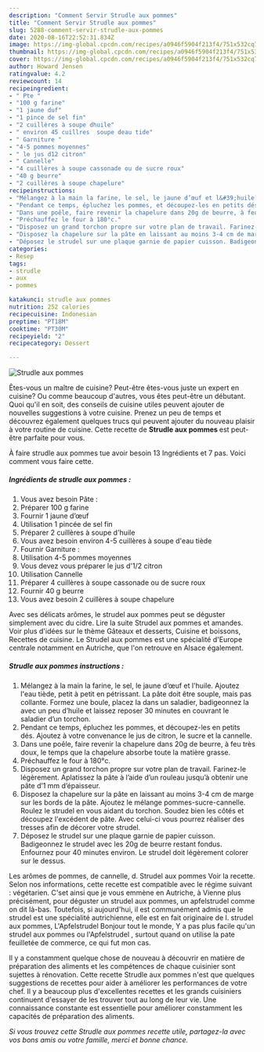 ```yaml
---
description: "Comment Servir Strudle aux pommes"
title: "Comment Servir Strudle aux pommes"
slug: 5288-comment-servir-strudle-aux-pommes
date: 2020-08-16T22:52:31.834Z
image: https://img-global.cpcdn.com/recipes/a0946f5904f213f4/751x532cq70/strudle-aux-pommes-photo-principale-de-la-recette.jpg
thumbnail: https://img-global.cpcdn.com/recipes/a0946f5904f213f4/751x532cq70/strudle-aux-pommes-photo-principale-de-la-recette.jpg
cover: https://img-global.cpcdn.com/recipes/a0946f5904f213f4/751x532cq70/strudle-aux-pommes-photo-principale-de-la-recette.jpg
author: Howard Jensen
ratingvalue: 4.2
reviewcount: 14
recipeingredient:
- " Pte "
- "100 g farine"
- "1 jaune duf"
- "1 pince de sel fin"
- "2 cuillères à soupe dhuile"
- " environ 45 cuillres  soupe deau tide"
- " Garniture "
- "4-5 pommes moyennes"
- " le jus d12 citron"
- " Cannelle"
- "4 cuillères à soupe cassonade ou de sucre roux"
- "40 g beurre"
- "2 cuillères à soupe chapelure"
recipeinstructions:
- "Mélangez à la main la farine, le sel, le jaune d’œuf et l&#39;huile. Ajoutez l&#39;eau tiède, petit à petit en pétrissant. La pâte doit être souple, mais pas collante. Formez une boule, placez la dans un saladier, badigeonnez la avec un peu d’huile et laissez reposer 30 minutes en couvrant le saladier d’un torchon."
- "Pendant ce temps, épluchez les pommes, et découpez-les en petits dés. Ajoutez à votre convenance le jus de citron, le sucre et la cannelle."
- "Dans une poêle, faire revenir la chapelure dans 20g de beurre, à feu très doux, le temps que la chapelure absorbe toute la matière grasse."
- "Préchauffez le four à 180°c."
- "Disposez un grand torchon propre sur votre plan de travail. Farinez-le légèrement. Aplatissez la pâte à l’aide d’un rouleau jusqu’à obtenir une pâte d’1 mm d’épaisseur."
- "Disposez la chapelure sur la pâte en laissant au moins 3-4 cm de marge sur les bords de la pâte. Ajoutez le mélange pommes-sucre-cannelle. Roulez le strudel en vous aidant du torchon. Soudez bien les côtés et découpez l&#39;excédent de pâte. Avec celui-ci vous pourrez réaliser des tresses afin de décorer votre strudel."
- "Déposez le strudel sur une plaque garnie de papier cuisson. Badigeonnez le strudel avec les 20g de beurre restant fondus. Enfournez pour 40 minutes environ. Le strudel doit légèrement colorer sur le dessus."
categories:
- Resep
tags:
- strudle
- aux
- pommes

katakunci: strudle aux pommes 
nutrition: 252 calories
recipecuisine: Indonesian
preptime: "PT18M"
cooktime: "PT30M"
recipeyield: "2"
recipecategory: Dessert

---
```



![Strudle aux pommes](https://img-global.cpcdn.com/recipes/a0946f5904f213f4/751x532cq70/strudle-aux-pommes-photo-principale-de-la-recette.jpg)

Êtes-vous un maître de cuisine? Peut-être êtes-vous juste un expert en cuisine? Ou comme beaucoup d'autres, vous êtes peut-être un débutant. Quoi qu'il en soit, des conseils de cuisine utiles peuvent ajouter de nouvelles suggestions à votre cuisine. Prenez un peu de temps et découvrez également quelques trucs qui peuvent ajouter du nouveau plaisir à votre routine de cuisine. Cette recette de <strong> Strudle aux pommes </strong> est peut-être parfaite pour vous.

<!--inarticleads1-->

À faire strudle aux pommes tue avoir besoin 13 Ingrédients et 7 pas. Voici comment vous faire cette.

##### Ingrédients de strudle aux pommes :

1. Vous avez besoin  Pâte :
1. Préparer 100 g farine
1. Fournir 1 jaune d’œuf
1. Utilisation 1 pincée de sel fin
1. Préparer 2 cuillères à soupe d&#39;huile
1. Vous avez besoin  environ 4-5 cuillères à soupe d&#39;eau tiède
1. Fournir  Garniture :
1. Utilisation 4-5 pommes moyennes
1. Vous devez vous préparer  le jus d&#39;1/2 citron
1. Utilisation  Cannelle
1. Préparer 4 cuillères à soupe cassonade ou de sucre roux
1. Fournir 40 g beurre
1. Vous avez besoin 2 cuillères à soupe chapelure


Avec ses délicats arômes, le strudel aux pommes peut se déguster simplement avec du cidre. Lire la suite Strudel aux pommes et amandes. Voir plus d&#39;idées sur le thème Gâteaux et desserts, Cuisine et boissons, Recettes de cuisine. Le Strudel aux pommes est une spécialité d&#39;Europe centrale notamment en Autriche, que l&#39;on retrouve en Alsace également. 

<!--inarticleads2-->

##### Strudle aux pommes instructions :

1. Mélangez à la main la farine, le sel, le jaune d’œuf et l&#39;huile. Ajoutez l&#39;eau tiède, petit à petit en pétrissant. La pâte doit être souple, mais pas collante. Formez une boule, placez la dans un saladier, badigeonnez la avec un peu d’huile et laissez reposer 30 minutes en couvrant le saladier d’un torchon.
1. Pendant ce temps, épluchez les pommes, et découpez-les en petits dés. Ajoutez à votre convenance le jus de citron, le sucre et la cannelle.
1. Dans une poêle, faire revenir la chapelure dans 20g de beurre, à feu très doux, le temps que la chapelure absorbe toute la matière grasse.
1. Préchauffez le four à 180°c.
1. Disposez un grand torchon propre sur votre plan de travail. Farinez-le légèrement. Aplatissez la pâte à l’aide d’un rouleau jusqu’à obtenir une pâte d’1 mm d’épaisseur.
1. Disposez la chapelure sur la pâte en laissant au moins 3-4 cm de marge sur les bords de la pâte. Ajoutez le mélange pommes-sucre-cannelle. Roulez le strudel en vous aidant du torchon. Soudez bien les côtés et découpez l&#39;excédent de pâte. Avec celui-ci vous pourrez réaliser des tresses afin de décorer votre strudel.
1. Déposez le strudel sur une plaque garnie de papier cuisson. Badigeonnez le strudel avec les 20g de beurre restant fondus. Enfournez pour 40 minutes environ. Le strudel doit légèrement colorer sur le dessus.


Les arômes de pommes, de cannelle, d. Strudel aux pommes Voir la recette. Selon nos informations, cette recette est compatible avec le régime suivant : végétarien. C&#39;set ainsi que je vous emmène en Autriche, à Vienne plus précisément, pour déguster un strudel aux pommes, un apfelstrudel comme on dit là-bas. Toutefois, si aujourd&#39;hui, il est communément admis que le strudel est une spécialité autrichienne, elle est en fait originaire de l. strudel aux pommes, L&#39;Apfelstrudel Bonjour tout le monde, Y a pas plus facile qu&#39;un strudel aux pommes ou l&#39;Apfelstrudel , surtout quand on utilise la pate feuilletée de commerce, ce qui fut mon cas. 

<!--inarticleads1-->

<p>
Il y a constamment quelque chose de nouveau à découvrir en matière de préparation des aliments et les compétences de chaque cuisinier sont sujettes à rénovation. Cette recette Strudle aux pommes n'est que quelques suggestions de recettes pour aider à améliorer les performances de votre chef. Il y a beaucoup plus d'excellentes recettes et les grands cuisiniers continuent d'essayer de les trouver tout au long de leur vie. Une connaissance constante est essentielle pour améliorer constamment les capacités de préparation des aliments.
</p>

<p>
<i>Si vous trouvez cette Strudle aux pommes recette utile, partagez-la avec vos bons amis ou votre famille, merci et bonne chance.</i>
</p>
